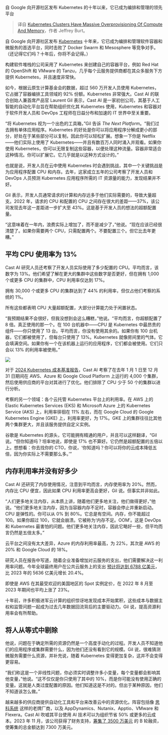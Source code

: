 
<!--
title: Kubernetes 集群存在大量的计算和内存过度配置
cover: ./cover.jpg
-->

自 Google 向开源社区发布 Kubernetes 的十年以来，它已成为编排和管理的领先平台

> 译自 [Kubernetes Clusters Have Massive Overprovisioning Of Compute And Memory](https://www.nextplatform.com/2024/03/04/kubernetes-clusters-have-massive-overprovisioning-of-compute-and-memory/)，作者 Jeffrey Burt。

自 Google 向开源社区发布 [Kubernetes](https://www.nextplatform.com/2022/03/15/teaching-kubernetes-to-do-fractions-and-multiplication-on-gpus/) 十年来，它已成为编排和管理软件容器和微服务的首选平台，同时击败了 Docker Swarm 和 Mesosphere 等竞争对手。（还记得它们吗？十年后，你将不会记得。）

构建软件堆栈的公司采用了 Kubernetes 来创建自己的容器平台，例如 Red Hat 的 OpenShift 和 VMware 的 Tanzu，几乎每个云服务提供商都在其众多服务下方提供 Kubernetes，并且速度非常快。

如今，根据云原生计算基金会的数据，超过 560 万开发人员使用 Kubernetes，它占据了容器编排工具领域的 92% 份额。Kubernetes 非常强大。Cast AI 的联合创始人兼首席产品官 Laurent Gil 表示，Cast AI 是一家初创公司，其基于人工智能的自动化平台旨在帮助组织优化其 Kubernetes 使用，Kubernetes 和容器对于软件开发人员和 DevOps 工程师在日益分布和加速的 IT 世界中至关重要。

“将 Kubernetes 视为一个出色的工具箱，”Gil 告诉 *The Next Platform*。“我们过去拥有单体应用程序。Kubernetes 的好处是你可以将应用程序分解成更小的部分，好处在于某些部分可以复制，因此你可以轻松扩展。想象一下你是 Netflix——他们实际上使用了 Kubernetes——并且有数百万人同时涌入并观看。如果你使用 Kubernetes，你可以无限复制这些容器，以便处理这种流量。容器非常适合这种情况。你可以扩展它。它几乎就是以这种方式设计的。”

也就是说，开发人员在云中使用 Kubernetes 时会遇到挑战，其中一个关键挑战是为应用程序配置 CPU 和内存。去年，这家成立五年的公司考察了开发人员和 DevOps 人员预测 Kubernetes 应用程序所需的 IT 资源量的能力，发现结果并不好。

Gil 表示，开发人员通常请求的计算和内存远多于他们实际需要的，导致大量超支。2022 年，请求的 CPU 和配置的 CPU 之间存在很大的差距——37%，该公司发现去年这一差距进一步扩大至 43%。这是基于开发人员的想法的超额配置量。

“这意味着在一年内，浪费实际上增加了，而不是减少了，”他说。“现在应该已经很清楚了。如果你需要两个 CPU，只需配置两个。不要配置三个。但它比去年更糟。”

## 平均 CPU 使用率为 13%

Cast AI 研究人员还考察了开发人员实际使用了多少配置的 CPU。平均而言，该数字为 13%。他们希望了解在更大的集群中这些数字是否更好，但在拥有 1,000 个或更多 CPU 的集群中，CPU 利用率仅达到 17%。

拥有 30,000 个或更多 CPU 的集群达到了 44% 的利用率，但仅占他们考察的系统的 1%。

所有这些都表明 CPU 大量超额配置，大部分计算能力处于闲置状态。

“我预期结果不会很好，但我没想到会这么糟糕，”他说。“平均而言，你超额配置了 8 倍。真正使用的那一个。在 100 台机器中——CPU 是 Kubernetes 中最昂贵的组件——你只使用了 13 台。平均而言，你没有使用其余的。如果你有 100 台机器，它们都被使用了，但每台只使用了 13%。Kubernetes 就像房间里的气体。它会填满空间。如果你有一个在该机器上运行的应用程序，它们都会被使用。它们只会以 13% 的利用率被使用。”

![](https://www.nextplatform.com/wp-content/uploads/2024/03/cast-ai-aws-spot-pricing.jpg)

对于 [2024 Kubernetes 成本基准报告](https://cast.ai/kubernetes-cost-benchmark/)，Cast AI 考察了在去年 1 月 1 日至 12 月 31 日期间在 AWS、Azure 和 Google Cloud Platform 上运行的 4,000 个集群，然后使用供应商的平台对其进行了优化。他们排除了 CPU 少于 50 个的集群以进行分析。

考察的另一个领域：各个云托管 Kubernetes 平台上的利用率。在 AWS 上的 Elastic Kubernetes Services (EKS) 和 Microsoft Azure 上的 Kubernetes Service (AKS) 上，利用率徘徊在 11% 左右，而在 Google Cloud 的 Google Kubernetes Engine (GKE) 上，利用率更好，为 17%。GKE 上的集群往往比其他两个集群更大，并且该服务提供自定义实例。

谷歌是 Kubernetes 的源头，它可能拥有精通的用户，并且可以这样翻译，“Gil 说。“但你知道吗？坦率地说，即使是 17% 也不算好。它仍然是超额配置的五倍以上。想想看：你去找你的 CTO，你说，‘你知道吗？你可以将你的云成本降低五倍，因为你实际上不需要那么多。’”

## 内存利用率并没有好多少

Cast AI 还研究了内存使用情况，注意到平均而言，内存使用率为 20%。然而，内存比 CPU 便宜，因此如果 CPU 利用率更高会更好，Gil 说。但事实并非如此。

“人们更多地关注内存，从本质上讲，随着他们更多地关注，他们做得更好，”他说。“他们更多地关注内存，因为当容器内存不足时，容器会停止并重新启动。CPU 是弹性的。你可以从 0% 到 80%。它总是有空间。内存，你不能超过 100。如果你超过 100，它就会崩溃。它被称为‘内存不足。OOM’。这是 DevOps 和 Kubernetes 最害怕的问题。他们更多地关注内存，因此它略好一些，但平均而言仍然是五倍太多。”

云平台之间没有太大差异，Azure 的内存利用率最高，为 22%，其次是 AWS 的 20% 和 Google Cloud 的 18%。

研究人员在报告中写道，随着企业准备增加对云服务的支出，他们需要解决这一利用率问题。今年全球最终用户在公共云服务上的支出
[预计将达到 6788 亿美元](https://www.gartner.com/en/newsroom/press-releases/11-13-2023-gartner-forecasts-worldwide-public-cloud-end-user-spending-to-reach-679-billion-in-20240)，比 2023 年的 5636 亿美元增长 20.4%。

即使是 AWS 在其最受欢迎的美国地区的 Spot 实例定价，在 2022 年 8 月至 2023 年期间也平均上涨了 23%。

十年前，许多积极进军云计算的组织惊讶地发现成本开始累积，这些成本与数据主权和监管问题一起成为过去几年数据回流背后的主要驱动力。Gil 说，提高资源利用率会有所帮助。

## 将人从等式中剔除

他说，问题在于确定所需的资源仍然是一个高度手动化的过程。开发人员不知道他们的应用程序或集群需要什么，因为他们还没有看到它的规模。Gil 说，很难猜测微服务需要什么资源，并补充说，随着 Kubernetes 变得更加复杂，这并不会变得更容易。

“我们称这是一个非线性问题，你必须实时调整许多小变量，每个变量都会影响其他变量，”他说。“这不仅仅是你只使用了其中的 10%，而是你可能没有使用正确的变量。这就是人类过度配置的原因。他们知道这是不对的。但出于某种原因，他们不知道该怎么做。”

越来越多的供应商提供自动化工具和平台来改善云中的资源优化。阵容包括像
[思科系统](https://www.nextplatform.com/2022/03/24/cisco-rolls-out-new-systems-as-it-pushes-its-own-kubernetes-stack/) 这样的老牌厂商，以及 AppDynamics、Nutanix、Apptio、VMware 和 Flexera。Cast AI 吹嘘其平台使用 AI 技术可以为组织节省 50% 或更多的云成本。2023 年 11 月，该公司获得了财务支持，[筹集了 3500 万美元](https://cast.ai/press-release/series-b-announcement/) 的 B 轮融资，使筹集的总金额达到 7300 万美元。
